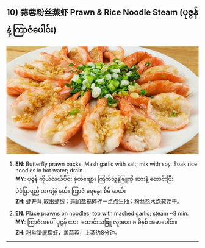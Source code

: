 ## 10) 蒜蓉粉丝蒸虾 Prawn & Rice Noodle Steam (ပုဇွန်နဲ့ ကြာဇံပေါင်း)
![蒜蓉粉丝蒸虾 Prawn & Rice Noodle Steam (ပုဇွန်နဲ့ ကြာဇံပေါင်း)](image/10.jpg)

1. **EN**: Butterfly prawn backs. Mash garlic with salt; mix with soy. Soak rice noodles in hot water; drain.  
   **MY**: ပုဇွန် ကိုယ်လယ်ပိုင်း ခုတ်ဖျော့။ ကြက်သွန်ဖြူကို ဆားနဲ့ ထောင်းပြီး ပဲငံပြာရည် အကျဲနဲ့ နယ်။ ကြာဇံ ရေနွေး စိမ် ဆယ်။  
   **ZH**: 虾开背,取出虾线；蒜加盐捣碎拌一点点生抽；粉丝热水泡软沥干。

2. **EN**: Place prawns on noodles; top with mashed garlic; steam ~8 min.  
   **MY**: ကြာဇံအပေါ် ပုဇွန် ထား၊ ထောင်းသဖြူ လူးပေး၊ ၈ မိနစ် အမာပေါင်း။  
   **ZH**: 粉丝垫底摆虾，盖蒜蓉，上蒸约8分钟。

---
